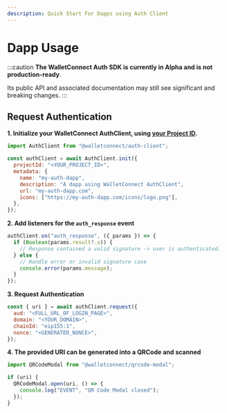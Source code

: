 ```yaml
---
description: Quick Start For Dapps using Auth Client
---
```


# Dapp Usage

:::caution
**The WalletConnect Auth SDK is currently in Alpha and is not production-ready**.

Its public API and associated documentation may still see significant and breaking changes.
:::

## Request Authentication

**1. Initialize your WalletConnect AuthClient, using [your Project ID](../../introduction/cloud.md#project-id).**

```javascript
import AuthClient from "@walletconnect/auth-client";

const authClient = await AuthClient.init({
  projectId: "<YOUR_PROJECT_ID>",
  metadata: {
    name: "my-auth-dapp",
    description: "A dapp using WalletConnect AuthClient",
    url: "my-auth-dapp.com",
    icons: ["https://my-auth-dapp.com/icons/logo.png"],
  },
});
```

**2. Add listeners for the `auth_response` event**

```javascript
authClient.on("auth_response", ({ params }) => {
  if (Boolean(params.result?.s)) {
    // Response contained a valid signature -> user is authenticated.
  } else {
    // Handle error or invalid signature case
    console.error(params.message);
  }
});
```

**3. Request Authentication**

```javascript
const { uri } = await authClient.request({
  aud: "<FULL_URL_OF_LOGIN_PAGE>",
  domain: "<YOUR_DOMAIN>",
  chainId: "eip155:1",
  nonce: "<GENERATED_NONCE>",
});
```

**4. The provided URI can be generated into a QRCode and scanned**

```javascript
import QRCodeModal from "@walletconnect/qrcode-modal";

if (uri) {
  QRCodeModal.open(uri, () => {
    console.log("EVENT", "QR Code Modal closed");
  });
}
```
